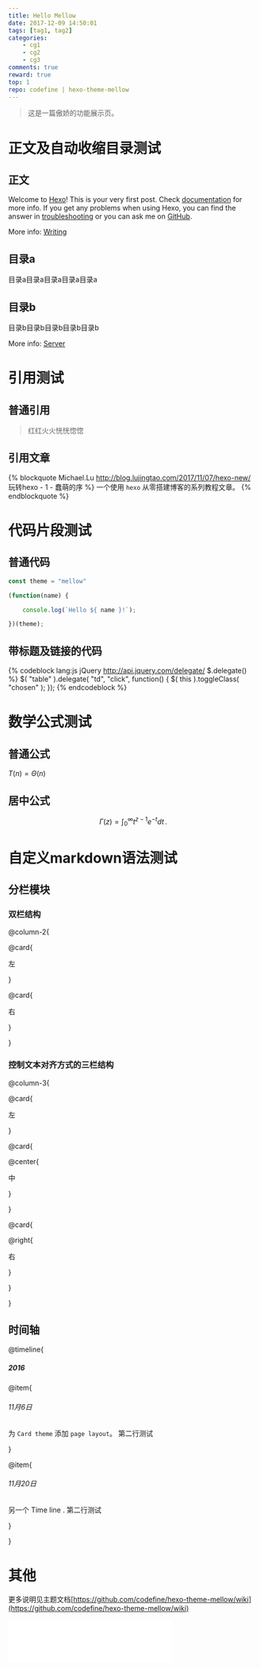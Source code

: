 ```yaml
---
title: Hello Mellow
date: 2017-12-09 14:50:01
tags: [tag1, tag2]
categories:
    - cg1
    - cg2
    - cg3
comments: true
reward: true
top: 1
repo: codefine | hexo-theme-mellow
---
```


> 这是一篇傲娇的功能展示页。

<!--more-->

# 正文及自动收缩目录测试

## 正文

Welcome to [Hexo](https://hexo.io/)! This is your very first post. Check [documentation](https://hexo.io/docs/) for more info. If you get any problems when using Hexo, you can find the answer in [troubleshooting](https://hexo.io/docs/troubleshooting.html) or you can ask me on [GitHub](https://github.com/hexojs/hexo/issues).

More info: [Writing](https://hexo.io/docs/writing.html)

## 目录a

目录a目录a目录a目录a目录a

## 目录b

目录b目录b目录b目录b目录b

More info: [Server](https://hexo.io/docs/server.html)

# 引用测试

## 普通引用
> 红红火火恍恍惚惚

## 引用文章
{% blockquote Michael.Lu http://blog.lujingtao.com/2017/11/07/hexo-new/ 玩转hexo - 1 - 蠢萌的序 %}
一个使用 `hexo` 从零搭建博客的系列教程文章。
{% endblockquote %}

# 代码片段测试

## 普通代码

```js
const theme = "mellow"

(function(name) {

    console.log(`Hello ${ name }!`);

})(theme);
```

## 带标题及链接的代码
{% codeblock lang:js jQuery http://api.jquery.com/delegate/ $.delegate() %}
$( "table" ).delegate( "td", "click", function() {
  $( this ).toggleClass( "chosen" );
});
{% endcodeblock %}

# 数学公式测试

## 普通公式
$T(n) = \Theta(n)$

## 居中公式
$$
\Gamma(z) = \int_0^\infty t^{z-1}e^{-t}dt\,.
$$

# 自定义markdown语法测试

## 分栏模块

### 双栏结构

@column-2{

@card{

左

}

@card{

右

}

}

### 控制文本对齐方式的三栏结构

@column-3{

@card{

左

}

@card{

@center{

中

}

}

@card{

@right{

右

}

}

}

## 时间轴

@timeline{

##### 2016

@item{

###### 11月6日

为 `Card theme` 添加 `page layout`。
第二行测试

}

@item{

###### 11月20日

另一个 Time line .
第二行测试

}

}

# 其他

更多说明见主题文档[https://github.com/codefine/hexo-theme-mellow/wiki](https://github.com/codefine/hexo-theme-mellow/wiki)

<iframe type="music" frameborder="no" border="0" marginwidth="0" marginheight="0" width=330 height=86 src="//music.163.com/outchain/player?type=2&id=22822516&auto=1&height=66"></iframe>